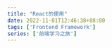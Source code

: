 ```yaml
---
title: "React的使用"
date: 2022-11-01T12:46:38+08:00
tags: ['Frontend Framework']
series: ['前端学习之旅']
---
```



